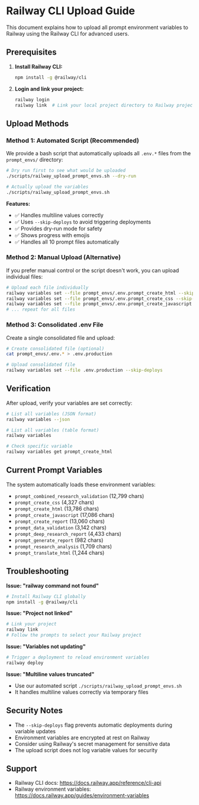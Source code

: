# Railway CLI Upload Guide

This document explains how to upload all prompt environment variables to Railway using the Railway CLI for advanced users.

## Prerequisites

1. **Install Railway CLI:**
   ```bash
   npm install -g @railway/cli
   ```

2. **Login and link your project:**
   ```bash
   railway login
   railway link  # Link your local project directory to Railway project
   ```

## Upload Methods

### Method 1: Automated Script (Recommended)

We provide a bash script that automatically uploads all `.env.*` files from the `prompt_envs/` directory:

```bash
# Dry run first to see what would be uploaded
./scripts/railway_upload_prompt_envs.sh --dry-run

# Actually upload the variables
./scripts/railway_upload_prompt_envs.sh
```

**Features:**
- ✅ Handles multiline values correctly
- ✅ Uses `--skip-deploys` to avoid triggering deployments
- ✅ Provides dry-run mode for safety
- ✅ Shows progress with emojis
- ✅ Handles all 10 prompt files automatically

### Method 2: Manual Upload (Alternative)

If you prefer manual control or the script doesn't work, you can upload individual files:

```bash
# Upload each file individually
railway variables set --file prompt_envs/.env.prompt_create_html --skip-deploys
railway variables set --file prompt_envs/.env.prompt_create_css --skip-deploys
railway variables set --file prompt_envs/.env.prompt_create_javascript --skip-deploys
# ... repeat for all files
```

### Method 3: Consolidated .env File

Create a single consolidated file and upload:

```bash
# Create consolidated file (optional)
cat prompt_envs/.env.* > .env.production

# Upload consolidated file
railway variables set --file .env.production --skip-deploys
```

## Verification

After upload, verify your variables are set correctly:

```bash
# List all variables (JSON format)
railway variables --json

# List all variables (table format)
railway variables

# Check specific variable
railway variables get prompt_create_html
```

## Current Prompt Variables

The system automatically loads these environment variables:

- `prompt_combined_research_validation` (12,799 chars)
- `prompt_create_css` (4,327 chars) 
- `prompt_create_html` (13,786 chars)
- `prompt_create_javascript` (17,086 chars)
- `prompt_create_report` (13,060 chars)
- `prompt_data_validation` (3,142 chars)
- `prompt_deep_research_report` (4,433 chars)
- `prompt_generate_report` (982 chars)
- `prompt_research_analysis` (1,709 chars)
- `prompt_translate_html` (1,244 chars)

## Troubleshooting

**Issue: "railway command not found"**
```bash
# Install Railway CLI globally
npm install -g @railway/cli
```

**Issue: "Project not linked"**
```bash
# Link your project
railway link
# Follow the prompts to select your Railway project
```

**Issue: "Variables not updating"**
```bash
# Trigger a deployment to reload environment variables
railway deploy
```

**Issue: "Multiline values truncated"**
- Use our automated script `./scripts/railway_upload_prompt_envs.sh`
- It handles multiline values correctly via temporary files

## Security Notes

- The `--skip-deploys` flag prevents automatic deployments during variable updates
- Environment variables are encrypted at rest on Railway
- Consider using Railway's secret management for sensitive data
- The upload script does not log variable values for security

## Support

- Railway CLI docs: https://docs.railway.app/reference/cli-api
- Railway environment variables: https://docs.railway.app/guides/environment-variables
